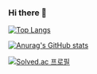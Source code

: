 ### Hi there 👋




[![Top Langs](https://github-readme-stats.vercel.app/api/top-langs/?username=cloudwoon)](https://github.com/cloudwoon/github-readme-stats)


[![Anurag's GitHub stats](https://github-readme-stats.vercel.app/api?username=cloudwoon)](https://github.com/cloudwoon/github-readme-stats)


[![Solved.ac
프로필](http://mazassumnida.wtf/api/v2/generate_badge?boj=cloudwoon)](https://solved.ac/cloudwoon)
